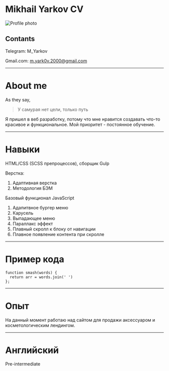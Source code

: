 # Mikhail Yarkov CV

![Profile photo](https://user-images.githubusercontent.com/89584875/159548954-8fcc0306-4d64-4422-8016-5e882ec4a895.png)

## Contants

Telegram: M_Yarkov  

Gmail.com: m.yark0v.2000@gmail.com

***

# About me

As they say,
> У самурая нет цели, только путь

Я пришел в веб разработку, потому что мне нравится создавать что-то красивое и функциональное. Мой приоритет - постоянное обучение.

***

# Навыки

HTML/CSS (SCSS препроцессов),  сборщик Gulp

Верстка:  

1. Адаптивная верстка
2. Методология БЭМ

Базовый функционал JavaScript

1. Адапитвное бургер меню
2. Карусель
3. Выпадающее меню
4. Параллакс эффект
5. Плавный скролл к блоку от навигации
6. Плавное появление контента при скролле

***

# Пример кода

```
function smash(words) {
  return arr = words.join(' ')
};
```

***

# Опыт

На данный момент работаю над сайтом для продажи аксессуаром и косметологическим лендингом.

***

# Английский

Pre-intermediate
